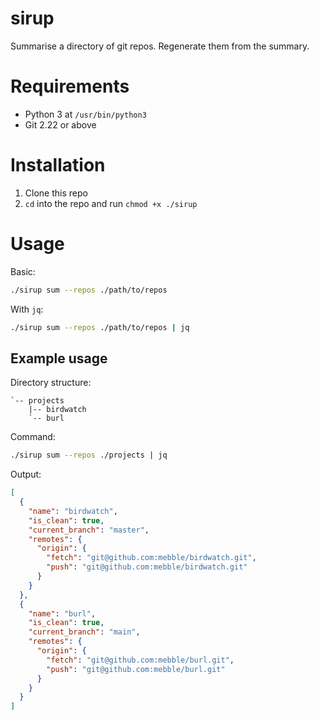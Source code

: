 # sirup

Summarise a directory of git repos. Regenerate them from the summary.

# Requirements

- Python 3 at `/usr/bin/python3`
- Git 2.22 or above

# Installation

1. Clone this repo
2. `cd` into the repo and run `chmod +x ./sirup`

# Usage

Basic:

```bash
./sirup sum --repos ./path/to/repos
```

With `jq`:

```bash
./sirup sum --repos ./path/to/repos | jq
```

## Example usage

Directory structure:

```
`-- projects
    |-- birdwatch
    `-- burl
```

Command:

```bash
./sirup sum --repos ./projects | jq
```

Output:

```json
[
  {
    "name": "birdwatch",
    "is_clean": true,
    "current_branch": "master",
    "remotes": {
      "origin": {
        "fetch": "git@github.com:mebble/birdwatch.git",
        "push": "git@github.com:mebble/birdwatch.git"
      }
    }
  },
  {
    "name": "burl",
    "is_clean": true,
    "current_branch": "main",
    "remotes": {
      "origin": {
        "fetch": "git@github.com:mebble/burl.git",
        "push": "git@github.com:mebble/burl.git"
      }
    }
  }
]
```
